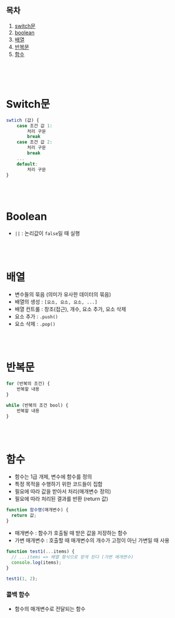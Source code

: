 ## 목차

1. [switch문](#switch문)
2. [boolean](#boolean)
3. [배열](#배열)
4. [반복문](#반복문)
5. [함수](#함수)

<br/>
<br/>
<br/>

# Switch문

```javascript
swtich (값) {
    case 조건 값 1:
        처리 구문
        break
    case 조건 값 2:
        처리 구문
        break
    ...
    default:
        처리 구문
}
```

<br/>
<br/>

# Boolean

- `||` : 논리값이 `false`일 때 실행

<br/>
<br/>

# 배열

- 변수들의 묶음 (의미가 유사한 데이터의 묶음)
- 배열의 생성 : `[요소, 요소, 요소, ...]`
- 배열 컨트롤 : 창조(접근), 개수, 요소 추가, 요소 삭제
- 요소 추가 : `.push()`
- 요소 삭제 : `.pop()`

<br/>
<br/>

# 반복문

```javascript
for (반복의 조건) {
    반복할 내용
}

while (반복의 조건 bool) {
    반복할 내용
}
```

<br/>
<br/>

# 함수

- 함수는 1급 개체, 변수에 함수를 정의
- 특정 목적을 수행하기 위한 코드들이 집합
- 필요에 따라 값을 받아서 처리(매개변수 정의)
- 필요에 따라 처리된 결과를 반환 (return 값)

```javascript
function 함수명(매개변수) {
  return 값;
}
```

- 매개변수 : 함수가 호출될 때 받은 값을 저장하는 함수
- 가변 매개변수 : 호출할 때 매개변수의 개수가 고정이 아닌 가변일 때 사용

```javascript
function test1(...items) {
  // ...items => 배열 형식으로 받게 된다 (가변 매개변수)
  console.log(items);
}

test1(1, 2);
```

### 콜백 함수

- 함수의 매개변수로 전달되는 함수
